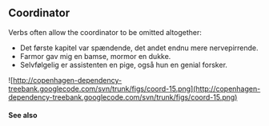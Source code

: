 ## Coordinator ##

Verbs often allow the coordinator to be omitted altogether:

  * Det første kapitel var spændende, det andet endnu mere nervepirrende.
  * Farmor gav mig en bamse, mormor en dukke.
  * Selvfølgelig er assistenten en pige, også hun en genial forsker.

![http://copenhagen-dependency-treebank.googlecode.com/svn/trunk/figs/coord-15.png](http://copenhagen-dependency-treebank.googlecode.com/svn/trunk/figs/coord-15.png)


#### See also ####

